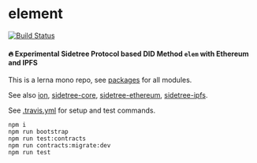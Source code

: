 # element

[![Build Status](https://travis-ci.org/decentralized-identity/element.svg?branch=master)](https://travis-ci.org/decentralized-identity/element)

#### 🔥 Experimental Sidetree Protocol based DID Method `elem` with Ethereum and IPFS

This is a lerna mono repo, see [packages](./packages) for all modules.

See also [ion](https://github.com/decentralized-identity/ion), [sidetree-core](https://github.com/decentralized-identity/sidetree-core), [sidetree-ethereum](https://github.com/decentralized-identity/sidetree-ethereum), [sidetree-ipfs](https://github.com/decentralized-identity/sidetree-ipfs).

See [.travis.yml](./.travis.yml) for setup and test commands.

```
npm i
npm run bootstrap
npm run test:contracts
npm run contracts:migrate:dev
npm run test
```
